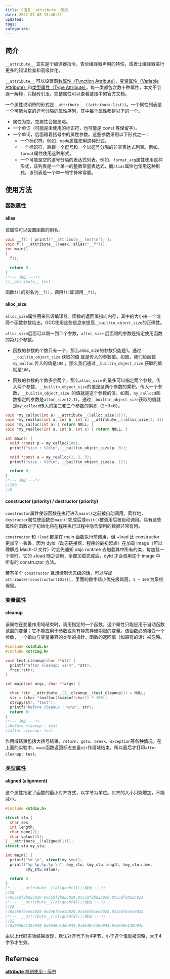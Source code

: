 ```yaml
---
title: C语言__attribute__使用
date: 2022-01-08 15:40:51
updated:
tags:
categories:
---
```


## 简介

`__attribute__` 其实是个编译器指令，告诉编译器声明的特性，或者让编译器进行更多的错误检查和高级优化。

`__attribute__` 可以设置[函数属性（Function Attribute）](https://gcc.gnu.org/onlinedocs/gcc-4.7.1/gcc/Function-Attributes.html#Function-Attributes)、[变量属性（Variable Attribute）](https://gcc.gnu.org/onlinedocs/gcc-4.7.1/gcc/Variable-Attributes.html#Variable-Attributes)和[类型属性（Type Attribute）](https://gcc.gnu.org/onlinedocs/gcc-4.7.1/gcc/Type-Attributes.html#Type-Attributes)。每一类都包含数十种属性，本文不会逐一解释，只抛砖引玉，完整属性可以查看链接中的官方文档。

一个属性说明符的形式是`__attribute__ ((attribute-list))`。一个属性列表是一个可能为空的逗号分隔的属性序列，其中每个属性都是以下的一个。
- 属性为空。空属性会被忽略。
- 一个单词（可能是未使用的标识符，也可能是 const 等保留字）。
- 一个单词，后面跟着括号中的属性参数。这些参数采用以下形式之一：
  - 一个标识符。例如，`mode`属性使用这种形式。
  - 一个标识符，后跟一个逗号和一个以逗号分隔的非空表达式列表。例如，`format`属性使用这种形式。
  - 一个可能是空的逗号分隔的表达式列表。例如，`format_arg`属性使用这种形式，该列表是一个单一的整数常量表达式，而`alias`属性也使用这种形式，该列表是一个单一的字符串常量。

## 使用方法

### 函数属性
#### alias
该属性可以设置函数的别名。

```c
void __f() { printf("__attribute__ test\n"); };
void f() __attribute__((weak, alias("__f")));
int main() 
{
  f();

  return 0;
}
/*--- 输出 ---*/ 
//__attribute__ test
```
函数`f()`的别名为`__f()`，调用`f()`即调用`__f()`。

#### alloc_size
`alloc_size`属性用来告诉编译器，函数的返回值指向内存，其中的大小由一个或两个函数参数给出。GCC使用这些信息来提高`__builtin_object_size`的正确性。

`alloc_size`后面可以跟一到二个参数，`alloc_size` 后面跟的参数是指定使用函数的第几个参数。
- 函数的参数的个数只有一个，那么alloc_size的参数只能是1。通过`__builtin_object_size` 获取的值 就是传入的参数值。如图，我们给函数`my_malloc` 传入的值是`100` ，那么我们通过`__builtin_object_size` 获取的值就是`100`。

- 函数的参数的个数多余两个，那么`alloc_size` 的最多可以指定两个参数。传入两个参数，`__builtin_object_size`的值是这两个参数的乘积。传入一个参数，`__builtin_object_size `的值就是这个参数的值。如图，`my_callocd`函数指定的参数是`alloc_size(2,3)`，通过`__builtin_object_size`获取的值就是`my_callocd`传入的第二和三个参数的乘积（2*3=6）。

```c
void *my_calloc(int a) __attribute__((alloc_size(1)));
void *my_realloc(int a, int b, int c) __attribute__((alloc_size(2, 3)));
void *my_calloc(int a) { return NULL; }
void *my_realloc(int a, int b, int c) { return NULL; }

int main() {
  void *const p = my_calloc(100);
  printf("size : %ld\n", __builtin_object_size(p, 0));

  void *const a = my_realloc(1, 2, 3);
  printf("size : %ld\n", __builtin_object_size(a, 1));

  return 0;
}
/*--- 输出 ---*/ 
//100
//6
```
#### constructor (priority) / destructor (priority)

`constructor`属性使该函数在执行进入`main()`之前被自动调用。同样地，`destructor`属性使函数在`main()`完成后或`exit()`被调用后被自动调用。具有这些属性的函数对于初始化将在程序执行过程中隐含使用的数据非常有用。


`constructor` 和 `+load` 都是在 main 函数执行前调用，但 +load 比 constructor 更加早一丢丢，因为 dyld（动态链接器，程序的最初起点）在加载 image（可以理解成 Mach-O 文件）时会先通知 objc runtime 去加载其中所有的类，每加载一个类时，它的 +load 随之调用，全部加载完成后，dyld 才会调用这个 image 中所有的 constructor 方法。

若有多个 `constructor` 且想控制优先级的话，可以写成 `attribute((constructor(101)))`，里面的数字越小优先级越高，`1 ~ 100` 为系统保留。
### 变量属性
#### cleanup
该属性在变量作用域结束时，调用指定的一个函数。这个属性只能应用于自动函数范围的变量；它不能应用于参数或具有静态存储期限的变量。该函数必须接受一个参数，一个指向与变量兼容的类型的指针。函数的返回值（如果有的话）被忽略。
```c
#include <stdlib.h>
#include <string.h>

void test_cleanup(char **str) {
  printf("after cleanup: %s\n", *str);
  free(*str);
}

int main(int argc, char **argv) {

  char *str __attribute__((__cleanup__(test_cleanup))) = NULL;
  str = (char *)malloc((sizeof(char)) * 100);
  strcpy(str, "test");
  printf("before cleanup : %s\n", str);
  return 0;
}
/*--- 输出 ---*/ 
//before cleanup : test
//after cleanup: test
```
作用域结束包括大括号结束、`return`、`goto`、`break`、`exception`等各种情况。在上面的实验中，`main`函数返回标志变量`str`作用域结束，所以最后才打印`after cleanup: test`。
### 类型属性

#### aligned (alignment)
这个属性指定了函数的最小对齐方式，以字节为单位。对齐的大小只能增加，不能减小。

```c
#include <stdio.h>

struct stu {
  char sex;
  int length;
  char name[2];
  char value[15];
} __attribute__((aligned(1)));
struct stu my_stu;

int main() {
  printf("%d \n", sizeof(my_stu));
  printf("%p %p,%p,%p \n", &my_stu, &my_stu.length, &my_stu.name,
         &my_stu.value);

  return 0;
}
/*---  __attribute__((aligned(1)));输出 ---*/ 
//28 
//0x55af2ba25020 0x55af2ba25024,0x55af2ba25028,0x55af2ba2502a
/*---  __attribute__((aligned(4)));输出 ---*/ 
//28 
//0x556fbce54020 0x556fbce54024,0x556fbce54028,0x556fbce5402a 
/*---  __attribute__((aligned(8)));输出 ---*/ 
//32 
//0x5646e130e040 0x5646e130e044,0x5646e130e048,0x5646e130e04a
```
由以上代码实验结果发现，默认对齐代下为4字节，小于这个值就被忽略，大于4字节才生效。




## Refernece
[__attribute__ 机制使用 - 简书](https://www.jianshu.com/p/e2dfccc32c80)